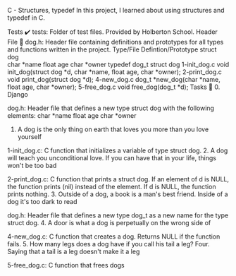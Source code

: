 C - Structures, typedef
In this project, I learned about using structures and typedef in C.

Tests ✔️
tests: Folder of test files. Provided by Holberton School.
Header File 📁
dog.h: Header file containing definitions and prototypes for all types and functions written in the project.
Type/File	Defintion/Prototype
struct dog	
char *name
float age
char *owner
typedef dog_t	struct dog
1-init_dog.c	void init_dog(struct dog *d, char *name, float age, char *owner);
2-print_dog.c	void print_dog(struct dog *d);
4-new_dog.c	dog_t *new_dog(char *name, float age, char *owner);
5-free_dog.c	void free_dog(dog_t *d);
Tasks 📃
0. Django

dog.h: Header file that defines a new type struct dog with the following elements:
char *name
float age
char *owner
1. A dog is the only thing on earth that loves you more than you love yourself

1-init_dog.c: C function that initializes a variable of type struct dog.
2. A dog will teach you unconditional love. If you can have that in your life, things won't be too bad

2-print_dog.c: C function that prints a struct dog.
If an element of d is NULL, the function prints (nil) instead of the element.
If d is NULL, the function prints nothing.
3. Outside of a dog, a book is a man's best friend. Inside of a dog it's too dark to read

dog.h: Header file that defines a new type dog_t as a new name for the type struct dog.
4. A door is what a dog is perpetually on the wrong side of

4-new_dog.c: C function that creates a dog.
Returns NULL if the function fails.
5. How many legs does a dog have if you call his tail a leg? Four. Saying that a tail is a leg doesn't make it a leg

5-free_dog.c: C function that frees dogs
